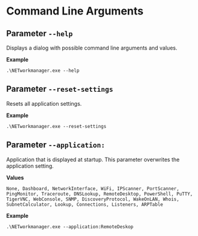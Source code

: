 # Command Line Arguments

## Parameter `--help`
Displays a dialog with possible command line arguments and values.

**Example** 
```
.\NETworkmanager.exe --help
```

## Parameter `--reset-settings`
Resets all application settings.

**Example** 
```
.\NETworkmanager.exe --reset-settings
```

## Parameter `--application:`
Application that is displayed at startup. This parameter overwrites the application setting.

**Values** 
```
None, Dashboard, NetworkInterface, WiFi, IPScanner, PortScanner, PingMonitor, Traceroute, DNSLookup, RemoteDesktop, PowerShell, PuTTY, TigerVNC, WebConsole, SNMP, DiscoveryProtocol, WakeOnLAN, Whois, SubnetCalculator, Lookup, Connections, Listeners, ARPTable
```

**Example** 
```
.\NETworkmanager.exe --application:RemoteDeskop
```